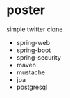 # poster
simple twitter clone

- spring-web
- spring-boot
- spring-security
- maven
- mustache
- jpa
- postgresql
